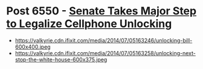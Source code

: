 # Post 6550 - [Senate Takes Major Step to Legalize Cellphone Unlocking](https://www.ifixit.com/News/6550/senate-takes-major-step-to-legalize-cell-phone-unlocking)

- https://valkyrie.cdn.ifixit.com/media/2014/07/05163246/unlocking-bill-600x400.jpeg
- https://valkyrie.cdn.ifixit.com/media/2014/07/05163258/unlocking-next-stop-the-white-house-600x375.jpeg
